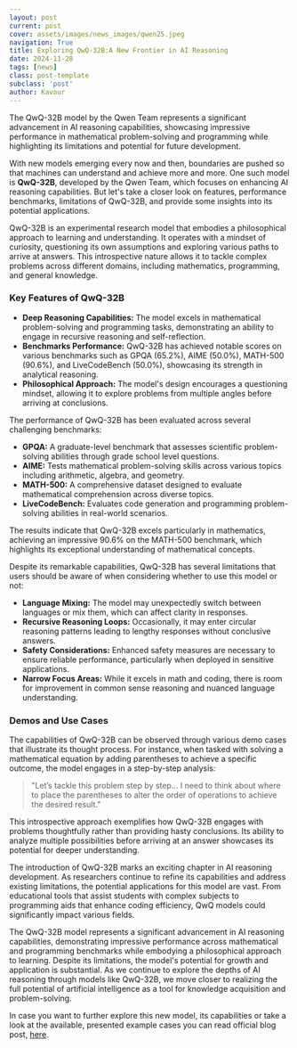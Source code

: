 ```yaml
---
layout: post
current: post
cover: assets/images/news_images/qwen25.jpeg
navigation: True
title: Exploring QwQ-32B:A New Frontier in AI Reasoning
date: 2024-11-28
tags: [news]
class: post-template
subclass: 'post'
author: Kavour
---
```


<p> The QwQ-32B model by the Qwen Team represents a significant advancement in AI reasoning capabilities, showcasing impressive performance in mathematical problem-solving and programming while highlighting its limitations and potential for future development.</p>

<p> With new models emerging every now and then, boundaries are pushed so that machines can understand and achieve more and more. One such model is <strong>QwQ-32B</strong>, developed by the Qwen Team, which focuses on enhancing AI reasoning capabilities. But let's take a closer look on features, performance benchmarks, limitations of QwQ-32B, and provide some insights into its potential applications.</p>

<p> QwQ-32B is an experimental research model that embodies a philosophical approach to learning and understanding. It operates with a mindset of curiosity, questioning its own assumptions and exploring various paths to arrive at answers. This introspective nature allows it to tackle complex problems across different domains, including mathematics, programming, and general knowledge.</p>

<h3>Key Features of QwQ-32B</h3>
<ul>
    <li><strong>Deep Reasoning Capabilities:</strong> The model excels in mathematical problem-solving and programming tasks, demonstrating an ability to engage in recursive reasoning and self-reflection.</li>
    <li><strong>Benchmarks Performance:</strong> QwQ-32B has achieved notable scores on various benchmarks such as GPQA (65.2%), AIME (50.0%), MATH-500 (90.6%), and LiveCodeBench (50.0%), showcasing its strength in analytical reasoning.</li>
    <li><strong>Philosophical Approach:</strong> The model's design encourages a questioning mindset, allowing it to explore problems from multiple angles before arriving at conclusions.</li>
</ul>

<p>The performance of QwQ-32B has been evaluated across several challenging benchmarks:</p>
<ul>
    <li><strong>GPQA:</strong> A graduate-level benchmark that assesses scientific problem-solving abilities through grade school level questions.</li>
    <li><strong>AIME:</strong> Tests mathematical problem-solving skills across various topics including arithmetic, algebra, and geometry.</li>
    <li><strong>MATH-500:</strong> A comprehensive dataset designed to evaluate mathematical comprehension across diverse topics.</li>
    <li><strong>LiveCodeBench:</strong> Evaluates code generation and programming problem-solving abilities in real-world scenarios.</li>
</ul>

<p>The results indicate that QwQ-32B excels particularly in mathematics, achieving an impressive 90.6% on the MATH-500 benchmark, which highlights its exceptional understanding of mathematical concepts.</p>

<p>Despite its remarkable capabilities, QwQ-32B has several limitations that users should be aware of when considering whether to use this model or not:</p>
<ul>
    <li><strong>Language Mixing:</strong> The model may unexpectedly switch between languages or mix them, which can affect clarity in responses.</li>
    <li><strong>Recursive Reasoning Loops:</strong> Occasionally, it may enter circular reasoning patterns leading to lengthy responses without conclusive answers.</li>
    <li><strong>Safety Considerations:</strong> Enhanced safety measures are necessary to ensure reliable performance, particularly when deployed in sensitive applications.</li>
    <li><strong>Narrow Focus Areas:</strong> While it excels in math and coding, there is room for improvement in common sense reasoning and nuanced language understanding.</li>
</ul>

<h3>Demos and Use Cases</h3>
<p>The capabilities of QwQ-32B can be observed through various demo cases that illustrate its thought process. For instance, when tasked with solving a mathematical equation by adding parentheses to achieve a specific outcome, the model engages in a step-by-step analysis:</p>

<blockquote>
<p>"Let’s tackle this problem step by step... I need to think about where to place the parentheses to alter the order of operations to achieve the desired result."</p>
</blockquote>

<p>This introspective approach exemplifies how QwQ-32B engages with problems thoughtfully rather than providing hasty conclusions. Its ability to analyze multiple possibilities before arriving at an answer showcases its potential for deeper understanding.</p>

<p>The introduction of QwQ-32B marks an exciting chapter in AI reasoning development. As researchers continue to refine its capabilities and address existing limitations, the potential applications for this model are vast. From educational tools that assist students with complex subjects to programming aids that enhance coding efficiency, QwQ models could significantly impact various fields.</p>

<p>The QwQ-32B model represents a significant advancement in AI reasoning capabilities, demonstrating impressive performance across mathematical and programming benchmarks while embodying a philosophical approach to learning. Despite its limitations, the model's potential for growth and application is substantial. As we continue to explore the depths of AI reasoning through models like QwQ-32B, we move closer to realizing the full potential of artificial intelligence as a tool for knowledge acquisition and problem-solving.</p>

<p> In case you want to further explore this new model, its capabilities or take a look at the available, presented example cases you can read official blog post, <a href='https://qwenlm.github.io/blog/qwq-32b-preview/'>here</a>.<p>

